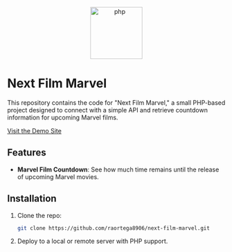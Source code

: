 <p align="center">
  <a href="https://www.php.net/" target="_blank">
    <img src="https://cdn.jsdelivr.net/gh/devicons/devicon/icons/php/php-original.svg" alt="php" width="120"/>
  </a>
</p>

# Next Film Marvel

This repository contains the code for "Next Film Marvel," a small PHP-based project designed to connect with a simple API and retrieve countdown information for upcoming Marvel films.

[Visit the Demo Site](https://nextfilmsmarvel.wpcache.es/)

## Features
- **Marvel Film Countdown**: See how much time remains until the release of upcoming Marvel movies.

## Installation
1. Clone the repo:
   ```bash
   git clone https://github.com/raortega8906/next-film-marvel.git
   ```
2. Deploy to a local or remote server with PHP support.
